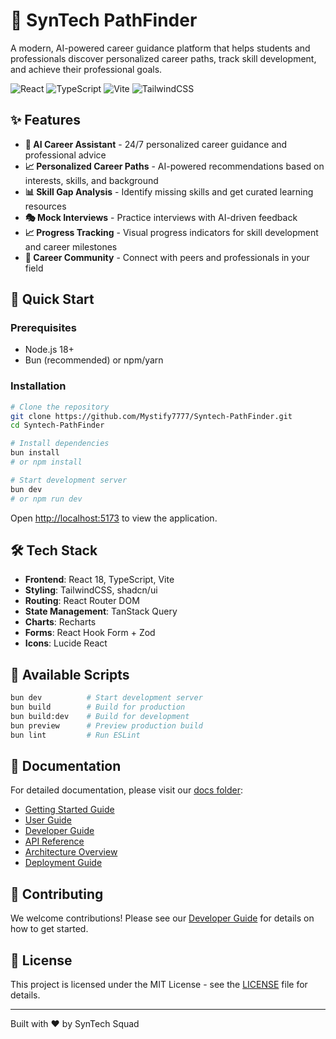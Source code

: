 # 🎯 SynTech PathFinder

A modern, AI-powered career guidance platform that helps students and professionals discover personalized career paths, track skill development, and achieve their professional goals.

![React](https://img.shields.io/badge/React-18.3.1-blue)
![TypeScript](https://img.shields.io/badge/TypeScript-5.8.3-blue)
![Vite](https://img.shields.io/badge/Vite-5.4.19-yellow)
![TailwindCSS](https://img.shields.io/badge/TailwindCSS-3.4.17-teal)

## ✨ Features

- **🤖 AI Career Assistant** - 24/7 personalized career guidance and professional advice
- **📈 Personalized Career Paths** - AI-powered recommendations based on interests, skills, and background
- **📊 Skill Gap Analysis** - Identify missing skills and get curated learning resources
- **🎭 Mock Interviews** - Practice interviews with AI-driven feedback
- **📈 Progress Tracking** - Visual progress indicators for skill development and career milestones
- **👥 Career Community** - Connect with peers and professionals in your field

## 🚀 Quick Start

### Prerequisites

- Node.js 18+
- Bun (recommended) or npm/yarn

### Installation

```bash
# Clone the repository
git clone https://github.com/Mystify7777/Syntech-PathFinder.git
cd Syntech-PathFinder

# Install dependencies
bun install
# or npm install

# Start development server
bun dev
# or npm run dev
```

Open [http://localhost:5173](http://localhost:5173) to view the application.

## 🛠️ Tech Stack

- **Frontend**: React 18, TypeScript, Vite
- **Styling**: TailwindCSS, shadcn/ui
- **Routing**: React Router DOM
- **State Management**: TanStack Query
- **Charts**: Recharts
- **Forms**: React Hook Form + Zod
- **Icons**: Lucide React

## 📱 Available Scripts

```bash
bun dev          # Start development server
bun build        # Build for production
bun build:dev    # Build for development
bun preview      # Preview production build
bun lint         # Run ESLint
```

## 📖 Documentation

For detailed documentation, please visit our [docs folder](./docs):

- [Getting Started Guide](./docs/getting-started.md)
- [User Guide](./docs/user-guide.md)
- [Developer Guide](./docs/developer-guide.md)
- [API Reference](./docs/api-reference.md)
- [Architecture Overview](./docs/architecture.md)
- [Deployment Guide](./docs/deployment.md)

## 🤝 Contributing

We welcome contributions! Please see our [Developer Guide](./docs/developer-guide.md) for details on how to get started.

## 📄 License

This project is licensed under the MIT License - see the [LICENSE](LICENSE) file for details.

---

Built with ❤️ by SynTech Squad
